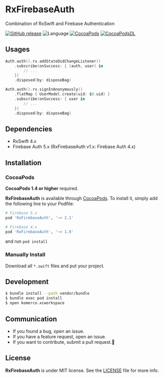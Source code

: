 # RxFirebaseAuth
Combination of RxSwift and Firebase Authentication

[![GitHub release](https://img.shields.io/github/release/sgr-ksmt/RxFirebaseAuth.svg)](https://github.com/sgr-ksmt/RxFirebaseAuth/releases)
![Language](https://img.shields.io/badge/language-Swift%204.1-orange.svg)
[![CocoaPods](https://img.shields.io/badge/Cocoa%20Pods-✓-4BC51D.svg?style=flat)](https://cocoapods.org/pods/RxFirebaseAuth)
[![CocoaPodsDL](https://img.shields.io/cocoapods/dt/RxFirebaseAuth.svg)](https://cocoapods.org/pods/RxFirebaseAuth)

## Usages

```swift
Auth.auth().rx.addStateDidChangeListener()
    .subscribe(onSuccess: { (auth, user) in
        // ...
    })
    .disposed(by: disposeBag)
```

```swift
Auth.auth().rx.signInAnonymously()
    .flatMap { UserModel.create(uid: $0.uid) }
    .subscribe(onSuccess: { user in
        // ...
    })
    .disposed(by: disposeBag)
```


## Dependencies
- RxSwift 4.x
- Firebase Auth 5.x (RxFirebaseAuth v1.x: Firebase Auth 4.x)

## Installation
### CocoaPods
**CocoaPods 1.4 or higher** required.

**RxFirebaseAuth** is available through [CocoaPods](http://cocoapods.org). To install
it, simply add the following line to your Podfile:

```ruby
# Firebase 5.x
pod 'RxFirebaseAuth', '~> 2.1'

# Firebase 4.x
pod 'RxFirebaseAuth', '~> 1.0'

```

and run `pod install`

### Manually Install
Download all `*.swift` files and put your project.

## Development

```bash
$ bundle install --path vendor/bundle
$ bundle exec pod install
$ open komerco.xcworkspace
```

## Communication
- If you found a bug, open an issue.
- If you have a feature request, open an issue.
- If you want to contribute, submit a pull request.:muscle:

## License
**RxFirebaseAuth** is under MIT license. See the [LICENSE](LICENSE) file for more info.
